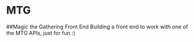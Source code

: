 # MTG
##Magic the Gathering Front End
Building a front end to work with one of the MTG APIs, just for fun :)
